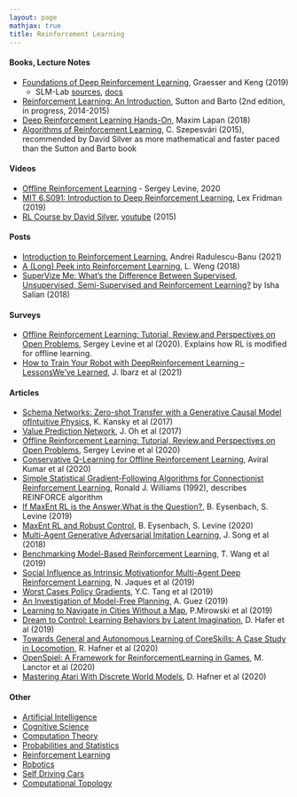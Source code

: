 ```yaml
---
layout: page
mathjax: true
title: Reinforcement Learning
---
```

#### Books, Lecture Notes
* [Foundations of Deep Reinforcement Learning](https://www.amazon.com/Deep-Reinforcement-Learning-Python-Hands/dp/0135172381), Graesser and Keng (2019)
  * SLM-Lab [sources](https://github.com/kengz/SLM-Lab), [docs](https://slm-lab.gitbook.io/slm-lab/)
* [Reinforcement Learning: An Introduction](https://web.stanford.edu/class/psych209/Readings/SuttonBartoIPRLBook2ndEd.pdf), Sutton and Barto (2nd edition, in progress, 2014-2015)
* [Deep Reinforcement Learning Hands-On](https://www.amazon.com/Deep-Reinforcement-Learning-Hands-Q-networks/dp/1788834240), Maxim Lapan (2018)
* [Algorithms of Reinforcement Learning](https://sites.ualberta.ca/~szepesva/rlbook.html), C. Szepesvári (2015), recommended by David Silver as more mathematical and faster paced than the Sutton and Barto book

#### Videos
* [Offline Reinforcement Learning](https://www.youtube.com/watch?v=IUAePhU0E7Y) - Sergey Levine, 2020
* [MIT 6.S091: Introduction to Deep Reinforcement Learning](https://www.youtube.com/watch?v=zR11FLZ-O9M&t=2130s), Lex Fridman (2019)
* [RL Course by David Silver](https://deepmind.com/learning-resources/-introduction-reinforcement-learning-david-silver), [youtube](https://www.youtube.com/watch?v=2pWv7GOvuf0) (2015)

#### Posts
* [Introduction to Reinforcement Learning](/machine_learning/2021/02/13/introduction_to_reinforcement_learning/), Andrei Radulescu-Banu (2021)
* [A (Long) Peek into Reinforcement Learning](https://lilianweng.github.io/lil-log/2018/02/19/a-long-peek-into-reinforcement-learning.html), L. Weng (2018)
* [SuperVize Me: What’s the Difference Between Supervised, Unsupervised, Semi-Supervised and Reinforcement Learning?](https://blogs.nvidia.com/blog/2018/08/02/supervised-unsupervised-learning/) by Isha Salian (2018)

#### Surveys
* [Offline Reinforcement Learning: Tutorial, Review,and Perspectives on Open Problems](https://arxiv.org/pdf/2005.01643.pdf), Sergey Levine et al (2020). Explains how RL is modified for offline learning.
* [How to Train Your Robot with DeepReinforcement Learning – LessonsWe’ve Learned](https://arxiv.org/pdf/2102.02915.pdf), J. Ibarz et al (2021)

#### Articles
* [Schema Networks: Zero-shot Transfer with a Generative Causal Model ofIntuitive Physics](https://arxiv.org/pdf/1706.04317.pdf), K. Kansky et al (2017)
* [Value Prediction Network](https://arxiv.org/pdf/1707.03497.pdf), J. Oh et al (2017)
* [Offline Reinforcement Learning: Tutorial, Review,and Perspectives on Open Problems](https://arxiv.org/pdf/2005.01643.pdf), Sergey Levine et al (2020)
* [Conservative Q-Learning for Offline Reinforcement Learning](https://arxiv.org/pdf/2006.04779.pdf), Aviral Kumar et al (2020)
* [Simple Statistical Gradient-Following Algorithms for Connectionist Reinforcement Learning](link.springer.com/content/pdf/10.1007/BF00992696.pdf), Ronald J. Williams (1992), describes REINFORCE algorithm
* [If MaxEnt RL is the Answer,What is the Question?](https://arxiv.org/pdf/1910.01913.pdf), B. Eysenbach, S. Levine (2019)
* [MaxEnt RL and Robust Control](https://doc-08-as-apps-viewer.googleusercontent.com/viewer/secure/pdf/34ahbcq9ulq0h0udi9th4nr3h5lev0ld/9g48iv1mo7gpbhpdraapnopsdbl2dq2e/1612976175000/drive/14022114771187177209/ACFrOgDbpLtyid-lrex27XrwS-DMmTd93-9p03pmOcP_NlmQ-opyllXom8eOnEx8LxNAK_doQFt-r12yEwGdyfXs-NBdW-pX2_5xrOfK02InUk1dr8zL67p0rdh5HQWZeNEURFt3T55nUFrMpq4m?print=true&nonce=mvff0all33uvs&user=14022114771187177209&hash=6dmp5m45iogonga1rneen5csmod6ujdq), B. Eysenbach, S. Levine (2020)
* [Multi-Agent Generative Adversarial Imitation Learning](https://arxiv.org/pdf/1807.09936.pdf), J. Song et al (2018)
* [Benchmarking Model-Based Reinforcement Learning](https://arxiv.org/pdf/1907.02057.pdf), T. Wang et al (2019)
* [Social Influence as Intrinsic Motivationfor Multi-Agent Deep Reinforcement Learning](https://arxiv.org/pdf/1810.08647.pdf), N. Jaques et al (2019)
* [Worst Cases Policy Gradients](https://arxiv.org/pdf/1911.03618.pdf), Y.C. Tang et al (2019)
* [An Investigation of Model-Free Planning](https://arxiv.org/pdf/1901.03559.pdf), A. Guez (2019)
* [Learning to Navigate in Cities Without a Map](https://arxiv.org/pdf/1804.00168.pdf), P.Mirowski et al (2019)
* [Dream to Control: Learning Behaviors by Latent Imagination](https://arxiv.org/pdf/1912.01603.pdf), D. Hafer et al (2019)
* [Towards General and Autonomous Learning of CoreSkills: A Case Study in Locomotion](https://arxiv.org/pdf/2008.12228.pdf), R. Hafner et al (2020)
* [OpenSpiel: A Framework for ReinforcementLearning in Games](https://arxiv.org/pdf/1908.09453.pdf), M. Lanctor et al (2020)
* [Mastering Atari With Discrete World Models](https://arxiv.org/pdf/2010.02193.pdf), D. Hafner et al (2020)

#### Other
* [Artificial Intelligence](artificial_intelligence.md)
* [Cognitive Science](cognitive_science.md)
* [Computation Theory](computation_theory.md)
* [Probabilities and Statistics](probabilities_and_statistics.md)
* [Reinforcement Learning](reinforcement_learning.md)
* [Robotics](robotics.md)
* [Self Driving Cars](self_driving_cars.md)
* [Computational Topology](computational_topology.md)
